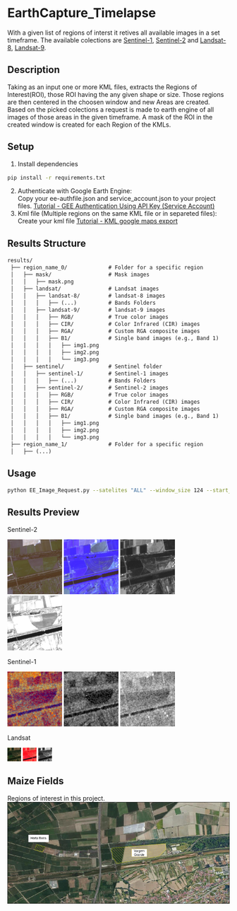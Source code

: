 # EarthCapture_Timelapse
With a given list of regions of interst it retives all available images in a set timeframe. The available colections are [Sentinel-1](https://developers.google.com/earth-engine/datasets/catalog/COPERNICUS_S1_GRD), [Sentinel-2](https://developers.google.com/earth-engine/datasets/catalog/COPERNICUS_S2_SR_HARMONIZED) and [Landsat-8](https://developers.google.com/earth-engine/datasets/catalog/LANDSAT_LC08_C02_T1_L2), [Landsat-9](https://developers.google.com/earth-engine/datasets/catalog/LANDSAT_LC09_C02_T1_L2).

## Description
Taking as an input one or more KML files, extracts the Regions of Interest(ROI), those ROI having the any given shape or size. Those regions are then centered in the choosen window and new Areas are created. Based on the picked colections a request is made to earth engine of all images of those areas in the given timeframe. A mask of the ROI in the created window is created for each Region of the KMLs.

## Setup
1. Install dependencies
```sh
pip install -r requirements.txt
```
2. Authenticate with Google Earth Engine:<br>
   Copy your ee-authfile.json and service_account.json to your project files.
   [Tutorial - GEE Authentication Using API Key (Service Account)](https://www.youtube.com/watch?v=wHBUNDTvgtk)
3. Kml file (Multiple regions on the same KML file or in separeted files):<br>
   Create your kml file
   [Tutorial - KML google maps export](https://www.youtube.com/watch?v=LQz3kUMKMwU)

## Results Structure
```
results/  
 ├── region_name_0/             # Folder for a specific region  
 │   ├── mask/                  # Mask images
 │   │   ├── mask.png
 │   ├── landsat/               # Landsat images
 │   │   ├── landsat-8/         # landsat-8 images
 │   │   │   ├── (...)          # Bands Folders  
 │   │   ├── landsat-9/         # landsat-9 images  
 │   │   │   ├── RGB/           # True color images  
 │   │   │   ├── CIR/           # Color Infrared (CIR) images  
 │   │   │   ├── RGA/           # Custom RGA composite images  
 │   │   │   ├── B1/            # Single band images (e.g., Band 1)  
 │   │   │   │   ├── img1.png  
 │   │   │   │   ├── img2.png  
 │   │   │   │   └── img3.png
 │   ├── sentinel/              # Sentinel folder  
 │   │   ├── sentinel-1/        # Sentinel-1 images
 │   │   │   ├── (...)          # Bands Folders  
 │   │   ├── sentinel-2/        # Sentinel-2 images  
 │   │   │   ├── RGB/           # True color images  
 │   │   │   ├── CIR/           # Color Infrared (CIR) images  
 │   │   │   ├── RGA/           # Custom RGA composite images  
 │   │   │   ├── B1/            # Single band images (e.g., Band 1)  
 │   │   │   │   ├── img1.png  
 │   │   │   │   ├── img2.png  
 │   │   │   │   └── img3.png
 ├── region_name_1/             # Folder for a specific region
 │   ├── (...) 
```

## Usage

```sh
python EE_Image_Request.py --satelites "ALL" --window_size 124 --start_date "2025-01-07" --end_date "2025-07-15"
```

## Results Preview

Sentinel-2

![RGB](fig/RGB_Sentinel-2.png) ![CIR](fig/CIR_Sentinel-2.png) ![B4](fig/B4_Sentinel-2.png) ![B8](fig/B8_Sentinel-2.png)

Sentinel-1 

![RGB](fig/RGB_Sentinel-1.png) ![VH](fig/VH_Sentinel-1.png) ![VV](fig/VV_Sentinel-1.png)

Landsat 

![RGB](fig/RGB_Landsat.png) ![NRG](fig/NRG_Landsat.png) ![B7](fig/B7_Landsat.png) 

## Maize Fields
Regions of interest in this project.
![plot](fig/fields.png)

